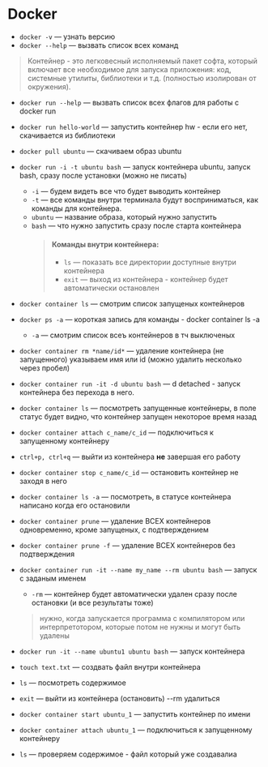 # Docker


 + `docker -v` — узнать  версию
 + `docker --help` — вызвать список всех команд

 > Контейнер - это легковесный исполняемый пакет софта, который включает все необходимое для запуска приложения: код, системные утилиты, библиотеки и т.д. (полностью изолирован от окружения).

+ `docker run --help` — вызвать список всех флагов для работы с docker run 

+ `docker run hello-world` — запустить контейнер hw - если его нет, скачивается из библиотеки

+ `docker pull ubuntu` — скачиваем образ ubuntu

+ `docker run -i -t ubuntu bash` — запуск контейнера ubuntu, запуск bash, сразу после установки (можно не писать)
	+ `-i` — будем видеть все что будет выводить контейнер
	+ `-t` — все команды внутри терминала будут восприниматься, как команды для контейнера.
	+ `ubuntu` — название образа, который нужно запустить
	+ `bash` — что нужно запустить сразу после старта контейнера
		> #### Команды внутри контейнера:
		> + `ls` — показать все директории доступные внутри контейнера
		> + `exit` — выход из контейнера - контейнер будет автоматически остановлен
+ `docker container ls` — смотрим список запущеных контейнеров

+ `docker ps -a` — короткая запись для команды -  docker container ls -a 
	+ `-a` —  смотрим список всеъ контейнеров в тч выключеных
+ `docker container rm *name/id*` — удаление контейнера (не запущенного) указываем имя или id (можно удалить несколько через пробел)


+ `docker container run -it -d ubuntu bash` — d detached - запуск контейнера без перехода в него.
+ `docker container ls` — посмотреть запущенные контейнеры, в поле статус будет видно, что контейнер запущен некоторое время назад
+ `docker container attach c_name/c_id` — подключиться к запущенному контейнеру

+ `ctrl+p, ctrl+q` — выйти из контейнера **не** завершая его работу

+ `docker container stop c_name/c_id` — остановить контейнер не заходя в него
+ `docker container ls -a` — посмотреть, в статусе контейнера написано когда его остановили
+ `docker container prune` — удаление ВСЕХ контейнеров одновременно, кроме запущеных, с подтверждением
+ `docker container prune -f` — удаление ВСЕХ контейнеров без подтверждения	
	
+ `docker container run -it --name my_name --rm ubuntu bash` — запуск с заданым именем
	+ `-rm` — контейнер будет автоматически удален сразу после остановки (и все результаты тоже)
	> нужно, когда запускается программа с компилятором или интерпретотором, которые потом не нужны и могут быть удалены

+ `docker run -it --name ubuntu1 ubuntu bash` — запуск контейнера
+ `touch text.txt` —  создвать файл внутри контейнера
+ `ls` —  посмотреть содержимое
+ `exit` —  выйти из контейнера (остановить) --rm удалиться

+ `docker container start ubuntu_1` —  запустить контейнер по имени
+ `docker container attach ubuntu_1` —  подключиться к запущенному контейнеру

+ `ls` — проверяем содержимое - файл который уже создавалиa 					
